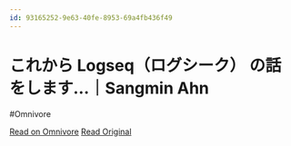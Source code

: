```yaml
---
id: 93165252-9e63-40fe-8953-69a4fb436f49
---
```


# これから Logseq（ログシーク） の話をします…｜Sangmin Ahn
#Omnivore

[Read on Omnivore](https://omnivore.app/me/logseq-sangmin-ahn-1912b2f828d)
[Read Original](https://note.com/sangmin/n/n29ad21d537cc)


